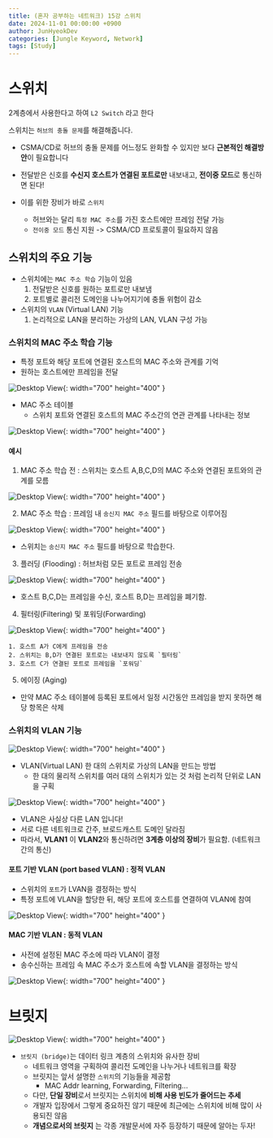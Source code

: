 ```yaml
---
title: (혼자 공부하는 네트워크) 15강 스위치
date: 2024-11-01 00:00:00 +0900
author: JunHyeokDev
categories: [Jungle Keyword, Network]
tags: [Study]
---
```


# 스위치

2계층에서 사용한다고 하여 `L2 Switch` 라고 한다

스위치는 `허브의 충돌 문제`를 해결해줍니다.
- CSMA/CD로 허브의 충돌 문제를 어느정도 완화할 수 있지만 보다 **근본적인 해결방안**이 필요합니다
- 전달받은 신호를 **수신지 호스트가 연결된 포트로만** 내보내고, **전이중 모드**로 통신하면 된다!

- 이를 위한 장비가 바로 `스위치`
    - 허브와는 달리 `특정 MAC 주소`를 가진 호스트에만 프레임 전달 가능
    - `전이중 모드` 통신 지원 -> CSMA/CD 프로토콜이 필요하지 않음

## 스위치의 주요 기능

- 스위치에는 `MAC 주소 학습` 기능이 있음
    1. 전달받은 신호를 원하는 포트로만 내보냄
    2. 포트별로 콜리전 도메인을 나누어지기에 충돌 위험이 감소
- 스위치의 `VLAN` (Virtual LAN) 기능
    1. 논리적으로 LAN을 분리하는 가상의 LAN, VLAN 구성 가능

### 스위치의 MAC 주소 학습 기능

- 특정 포트와 해당 포트에 연결된 호스트의 MAC 주소와 관계를 기억
- 원하는 호스트에만 프레임을 전달

![Desktop View](/assets/Network/MAC_addr_learning.png){: width="700" height="400" }

- MAC 주소 테이블
    - 스위치 포트와 연결된 호스트의 MAC 주소간의 연관 관계를 나타내는 정보

![Desktop View](/assets/Network/MAC_Addr_Table.png){: width="700" height="400" }

#### 예시

1. MAC 주소 학습 전 : 스위치는 호스트 A,B,C,D의 MAC 주소와 연결된 포트와의 관계를 모름

![Desktop View](/assets/Network/MAC_addr_learning_3.png){: width="700" height="400" }

2. MAC 주소 학습 : 프레임 내 `송신지 MAC 주소` 필드를 바탕으로 이루어짐

![Desktop View](/assets/Network/MAC_addr_learning_6.png){: width="700" height="400" }

- 스위치는 `송신지 MAC 주소` 필드를 바탕으로 학습한다.

3. 플러딩 (Flooding) : 허브처럼 모든 포트로 프레임 전송

![Desktop View](/assets/Network/MAC_addr_learning_4.png){: width="700" height="400" }

- 호스트 B,C,D는 프레임을 수신, 호스트 B,D는 프레임을 폐기함.

4. 필터링(Filtering) 및 포워딩(Forwarding)

![Desktop View](/assets/Network/MAC_addr_learning_7.png){: width="700" height="400" }

    1. 호스트 A가 C에게 프레임을 전송
    2. 스위치는 B,D가 연결된 포트로는 내보내지 않도록 `필터링`
    3. 호스트 C가 연결된 포트로 프레임을 `포워딩`

5. 에이징 (Aging)

- 만약 MAC 주소 테이블에 등록된 포트에서 일정 시간동안 프레임을 받지 못하면 해당 항목은 삭제

### 스위치의 VLAN 기능

![Desktop View](/assets/Network/VLAN.png){: width="700" height="400" }

- VLAN(Virtual LAN) 한 대의 스위치로 가상의 LAN을 만드는 방법
    - 한 대의 물리적 스위치를 여러 대의 스위치가 있는 것 처럼 논리적 단위로 LAN을 구획

![Desktop View](/assets/Network/VLAN_2.png){: width="700" height="400" }

- VLAN은 사실상 다른 LAN 입니다!
- 서로 다른 네트워크로 간주, 브로드캐스트 도메인 달라짐
- 따라서, **VLAN1** 이 **VLAN2**와 통신하려면 **3계층 이상의 장비**가 필요함. (네트워크 간의 통신)

#### 포트 기반 VLAN (port based VLAN) : 정적 VLAN

- 스위치의 `포트`가 LVAN을 결정하는 방식
- 특정 포트에 VLAN을 할당한 뒤, 해당 포트에 호스트를 연결하여 VLAN에 참여

![Desktop View](/assets/Network/port_based_VLAN.png){: width="700" height="400" }

#### MAC 기반 VLAN : 동적 VLAN

- 사전에 설정된 MAC 주소에 따라 VLAN이 결정
- 송수신하는 프레임 속 MAC 주소가 호스트에 속할 VLAN을 결정하는 방식

![Desktop View](/assets/Network/MAC_based_VLAN_1.png){: width="700" height="400" }


# 브릿지

![Desktop View](/assets/Network/bridge.png){: width="700" height="400" }


- `브릿지 (bridge)`는 데이터 링크 계층의 스위치와 유사한 장비
    - 네트워크 영역을 구획하여 콜리전 도메인을 나누거나 네트워크를 확장
    - 브릿지는 앞서 설명한 `스위치`의 기능들을 제공함
        - MAC Addr learning, Forwarding, Filtering...
    - 다만, **단일 장비**로서 브릿지는 스위치에 **비해 사용 빈도가 줄어드는 추세**
    - 개발자 입장에서 그렇게 중요하진 않기 때문에 최근에는 스위치에 비해 많이 사용되진 않음
    - **개념으로서의 브릿지** 는 각종 개발문서에 자주 등장하기 때문에 알아는 두자!




